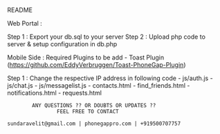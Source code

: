 README

Web Portal : 

Step 1 : Export your db.sql to your server
Step 2 : Upload php code to server & setup configuration in db.php


Mobile Side :
Required Plugins to be add
	- Toast Plugin (https://github.com/EddyVerbruggen/Toast-PhoneGap-Plugin)

Step 1 : Change the respective IP address in following code
	-	js/auth.js
	-	js/chat.js
	-	js/messagelist.js
	-	contacts.html
	-	find_friends.html
	-	notifications.html
	-	requests.html



			ANY QUESTIONS ?? OR DOUBTS OR UPDATES ??
					FEEL FREE TO CONTACT

	sundaravelit@gmail.com | phonegappro.com | +919500707757